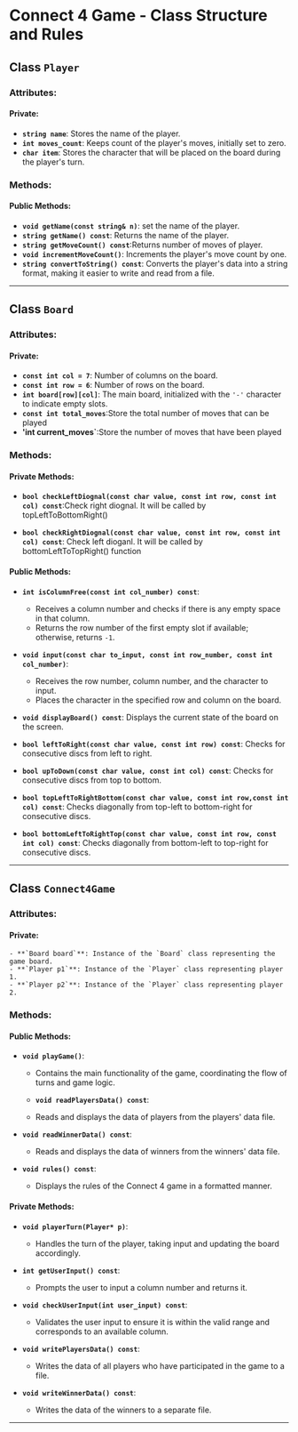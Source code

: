 # Connect 4 Game - Class Structure and Rules

## Class `Player`

### Attributes:

#### Private:
- **`string name`**: Stores the name of the player.
- **`int moves_count`**: Keeps count of the player's moves, initially set to zero.
- **`char item`**: Stores the character that will be placed on the board during the player's turn.

### Methods:

#### Public Methods:
- **`void getName(const string& n)`**: set the name of the player.
- **`string getName() const`**: Returns the name of the player.
- **`string getMoveCount() const`**:Returns number of moves of player.
- **`void incrementMoveCount()`**: Increments the player's move count by one.
- **`string convertToString() const`**: Converts the player's data into a string format, making it easier to write and read from a file.

---

## Class `Board`

### Attributes:

#### Private:
- **`const int col = 7`**: Number of columns on the board.
- **`const int row = 6`**: Number of rows on the board.
- **`int board[row][col]`**: The main board, initialized with the `'-'` character to indicate empty slots.
- **`const int total_moves`**:Store the total number of moves that can be played
- **'int current_moves`**:Store the number of moves that have been played

### Methods:
#### Private Methods:
  - **`bool checkLeftDiognal(const char value, const int row, const int col) const`**:Check right diognal. It will be called by topLeftToBottomRight()

  - **`bool checkRightDiognal(const char value, const int row, const int col) const`**: Check left dioganl. It will be called by bottomLeftToTopRight() function
#### Public Methods:
- **`int isColumnFree(const int col_number) const`**: 
  - Receives a column number and checks if there is any empty space in that column.
  - Returns the row number of the first empty slot if available; otherwise, returns `-1`.

- **`void input(const char to_input, const int row_number, const int col_number)`**: 
  - Receives the row number, column number, and the character to input.
  - Places the character in the specified row and column on the board.

- **`void displayBoard() const`**: Displays the current state of the board on the screen.

- **`bool leftToRight(const char value, const int row) const`**: Checks for consecutive discs from left to right.

- **`bool upToDown(const char value, const int col) const`**: Checks for consecutive discs from top to bottom.

- **`bool topLeftToRightBottom(const char value, const int row,const int col) const`**: Checks diagonally from top-left to bottom-right for consecutive discs.

- **`bool bottomLeftToRightTop(const char value, const int row, const int col) const`**: Checks diagonally from bottom-left to top-right for consecutive discs.

---

## Class `Connect4Game`

### Attributes:

#### Private:
    - **`Board board`**: Instance of the `Board` class representing the game board.
    - **`Player p1`**: Instance of the `Player` class representing player 1.
    - **`Player p2`**: Instance of the `Player` class representing player 2.

### Methods:

#### Public Methods:
- **`void playGame()`**: 
  - Contains the main functionality of the game, coordinating the flow of turns and game logic.
 
  - **`void readPlayersData() const`**: 
  - Reads and displays the data of players from the players' data file.

- **`void readWinnerData() const`**: 
  - Reads and displays the data of winners from the winners' data file.

- **`void rules() const`**: 
  - Displays the rules of the Connect 4 game in a formatted manner.

#### Private Methods:

- **`void playerTurn(Player* p)`**: 
  - Handles the turn of the player, taking input and updating the board accordingly.

- **`int getUserInput() const`**: 
  - Prompts the user to input a column number and returns it.

- **`void checkUserInput(int user_input) const`**: 
  - Validates the user input to ensure it is within the valid range and corresponds to an available column.

- **`void writePlayersData() const`**: 
  - Writes the data of all players who have participated in the game to a file.

- **`void writeWinnerData() const`**: 
  - Writes the data of the winners to a separate file.

---
